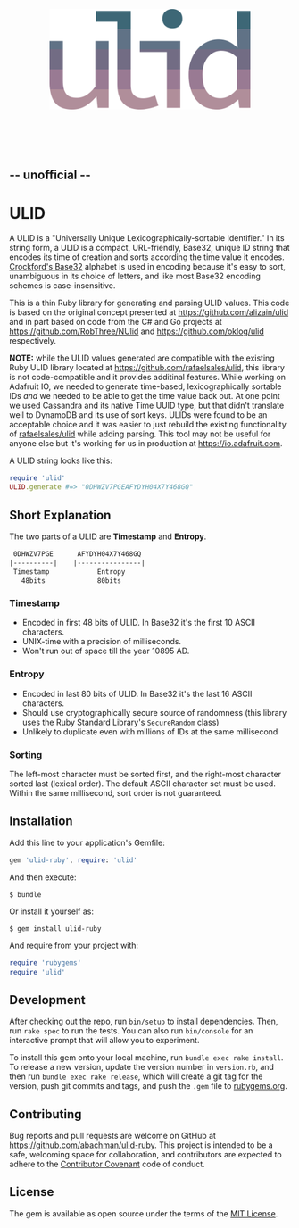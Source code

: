 <h1 align="center">
    <br>
    <br>
    <img width="360" src="logo.png" alt="ulid">
    <br>
    <br>
    <br>
</h1>

## -- unofficial --

# ULID

A ULID is a "Universally Unique Lexicographically-sortable Identifier." In its string form, a ULID is a compact, URL-friendly, Base32, unique ID string that encodes its time of creation and sorts according the time value it encodes. [Crockford's Base32](https://en.wikipedia.org/wiki/Base32#Crockford.27s_Base32) alphabet is used in encoding because it's easy to sort, unambiguous in its choice of letters, and like most Base32 encoding schemes is case-insensitive.


This is a thin Ruby library for generating and parsing ULID values. This code is based on the original concept presented at https://github.com/alizain/ulid and in part based on code from the C# and Go projects at https://github.com/RobThree/NUlid and https://github.com/oklog/ulid respectively.

**NOTE:** while the ULID values generated are compatible with the existing Ruby ULID library located at https://github.com/rafaelsales/ulid, this library is not code-compatible and it provides additinal features. While working on Adafruit IO, we needed to generate time-based, lexicographically sortable IDs _and_ we needed to be able to get the time value back out. At one point we used Cassandra and its native Time UUID type, but that didn't translate well to DynamoDB and its use of sort keys. ULIDs were found to be an acceptable choice and it was easier to just rebuild the existing functionality of [rafaelsales/ulid](https://github.com/rafaelsales/ulid) while adding parsing. This tool may not be useful for anyone else but it's working for us in production at https://io.adafruit.com.


A ULID string looks like this:

```ruby
require 'ulid'
ULID.generate #=> "0DHWZV7PGEAFYDYH04X7Y468GQ"
```

## Short Explanation

The two parts of a ULID are **Timestamp** and **Entropy**.

     0DHWZV7PGE      AFYDYH04X7Y468GQ
    |----------|    |----------------|
     Timestamp            Entropy
       48bits             80bits


### Timestamp

- Encoded in first 48 bits of ULID. In Base32 it's the first 10 ASCII characters.
- UNIX-time with a precision of milliseconds.
- Won't run out of space till the year 10895 AD.

### Entropy

- Encoded in last 80 bits of ULID. In Base32 it's the last 16 ASCII characters.
- Should use cryptographically secure source of randomness (this library uses the Ruby Standard Library's `SecureRandom` class)
- Unlikely to duplicate even with millions of IDs at the same millisecond

### Sorting

The left-most character must be sorted first, and the right-most character sorted last (lexical order). The default ASCII character set must be used. Within the same millisecond, sort order is not guaranteed.

## Installation

Add this line to your application's Gemfile:

```ruby
gem 'ulid-ruby', require: 'ulid'
```

And then execute:

    $ bundle

Or install it yourself as:

    $ gem install ulid-ruby

And require from your project with:

```ruby
require 'rubygems'
require 'ulid'
```

## Development

After checking out the repo, run `bin/setup` to install dependencies. Then, run `rake spec` to run the tests. You can also run `bin/console` for an interactive prompt that will allow you to experiment.

To install this gem onto your local machine, run `bundle exec rake install`. To release a new version, update the version number in `version.rb`, and then run `bundle exec rake release`, which will create a git tag for the version, push git commits and tags, and push the `.gem` file to [rubygems.org](https://rubygems.org).

## Contributing

Bug reports and pull requests are welcome on GitHub at https://github.com/abachman/ulid-ruby. This project is intended to be a safe, welcoming space for collaboration, and contributors are expected to adhere to the [Contributor Covenant](http://contributor-covenant.org) code of conduct.


## License

The gem is available as open source under the terms of the [MIT License](http://opensource.org/licenses/MIT).

